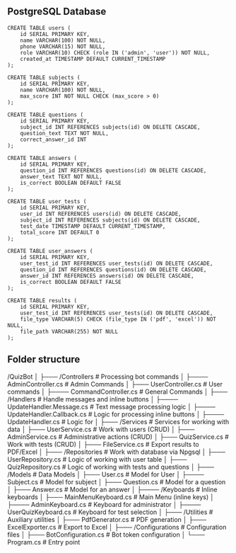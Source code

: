 ## PostgreSQL Database

```
CREATE TABLE users (
    id SERIAL PRIMARY KEY,                  
    name VARCHAR(100) NOT NULL,             
    phone VARCHAR(15) NOT NULL,             
    role VARCHAR(10) CHECK (role IN ('admin', 'user')) NOT NULL, 
    created_at TIMESTAMP DEFAULT CURRENT_TIMESTAMP 
);

CREATE TABLE subjects (
    id SERIAL PRIMARY KEY,                 
    name VARCHAR(100) NOT NULL,             
    max_score INT NOT NULL CHECK (max_score > 0) 
);

CREATE TABLE questions (
    id SERIAL PRIMARY KEY,                  
    subject_id INT REFERENCES subjects(id) ON DELETE CASCADE, 
    question_text TEXT NOT NULL,            
    correct_answer_id INT                 
);

CREATE TABLE answers (
    id SERIAL PRIMARY KEY,                  
    question_id INT REFERENCES questions(id) ON DELETE CASCADE, 
    answer_text TEXT NOT NULL,              
    is_correct BOOLEAN DEFAULT FALSE     
);

CREATE TABLE user_tests (
    id SERIAL PRIMARY KEY,                 
    user_id INT REFERENCES users(id) ON DELETE CASCADE, 
    subject_id INT REFERENCES subjects(id) ON DELETE CASCADE, 
    test_date TIMESTAMP DEFAULT CURRENT_TIMESTAMP, 
    total_score INT DEFAULT 0   
);

CREATE TABLE user_answers (
    id SERIAL PRIMARY KEY,                  
    user_test_id INT REFERENCES user_tests(id) ON DELETE CASCADE, 
    question_id INT REFERENCES questions(id) ON DELETE CASCADE, 
    answer_id INT REFERENCES answers(id) ON DELETE CASCADE, 
    is_correct BOOLEAN DEFAULT FALSE        
);

CREATE TABLE results (
    id SERIAL PRIMARY KEY,                  
    user_test_id INT REFERENCES user_tests(id) ON DELETE CASCADE, 
    file_type VARCHAR(5) CHECK (file_type IN ('pdf', 'excel')) NOT NULL, 
    file_path VARCHAR(255) NOT NULL         
);
```
## Folder structure


/QuizBot
│
├─── /Controllers # Processing bot commands
│ ├──── AdminController.cs # Admin Commands
│ ├─── UserController.cs # User commands
│ ├──── CommandController.cs # General Commands
│
├─── /Handlers # Handle messages and inline buttons
│ ├──── UpdateHandler.Message.cs # Text message processing logic
│ ├──── UpdateHandler.Callback.cs # Logic for processing inline buttons
│ ├──── UpdateHandler.cs # Logic for 
│
├─── /Services # Services for working with data
│ ├─── UserService.cs # Work with users (CRUD)
│ ├─── AdminService.cs # Administrative actions (CRUD)
│ ├─── QuizService.cs # Work with tests (CRUD)
│ ├─── FileService.cs # Export results to PDF/Excel
│
├─── /Repositories # Work with database via Npgsql
│ ├─── UserRepository.cs # Logic of working with user table
│ ├─── QuizRepository.cs # Logic of working with tests and questions
│
├─── /Models # Data Models
│ ├─── User.cs # Model for User
│ ├──── Subject.cs # Model for subject
│ ├─── Question.cs # Model for a question
│ ├─── Answer.cs # Model for an answer
│
├──── /Keyboards # Inline keyboards
│ ├─── MainMenuKeyboard.cs # Main Menu (inline keys)
│ ├──── AdminKeyboard.cs # Keyboard for administrator
│ ├──── UserQuizKeyboard.cs # Keyboard for test selection
│
├─── /Utilities # Auxiliary utilities
│ ├─── PdfGenerator.cs # PDF generation
│ ├─── ExcelExporter.cs # Export to Excel
│
├─── /Configurations # Configuration files
│ ├─── BotConfiguration.cs # Bot token configuration
│
└─── Program.cs # Entry point